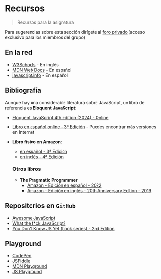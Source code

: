 # Recursos

> Recursos para la asignatura

Para sugerencias sobre esta sección dirígete al [foro privado](https://github.com/orgs/2DAWIE/discussions) (acceso exclusivo para los miembros del grupo)

## En la red

- [W3Schools](https://www.w3schools.com/js/) - En inglés
- [MDN Web Docs](https://developer.mozilla.org/es/docs/Web/JavaScript) - En español
- [javascript.info](https://es.javascript.info/) - En español

## Bibliografía

Aunque hay una considerable literatura sobre JavaScript, un libro de referencia es **Eloquent JavaScript**:

- [Eloquent JavaScript 4th edition (2024) - Online](https://eloquentjavascript.net/)
- [Libro en español online - 3ª Edición](https://eloquentjs-es.thedojo.mx/) - Puedes encontrar más versiones en Internet
- **Libro físico en Amazon**:
    - [en español - 3ª Edición ](https://www.amazon.es/JavaScript-elocuente-introducci%C3%B3n-moderna-programaci%C3%B3n/dp/8441549036)
    - [en inglés - 4ª Edición](https://www.amazon.es/Eloquent-JavaScript-4th-Introduction-Programming/dp/1718504101)
 
  ### Otros libros

  - **The Pragmatic Programmer**
      - [Amazon - Edición en español - 2022](https://en.wikipedia.org/wiki/The_Pragmatic_Programmer)
      - [Amazon - Edición en inglés - 20th Anniversary Edition - 2019](https://www.amazon.es/Pragmatic-Programmer-journey-mastery-Anniversary/dp/0135957052)

## Repositorios en `GitHub`

- [Awesome JavaScript](https://github.com/sorrycc/awesome-javascript)
- [What the f*ck JavaScript?](https://github.com/denysdovhan/wtfjs)
- [You Don't Know JS Yet (book series) - 2nd Edition](https://github.com/getify/You-Dont-Know-JS)

## Playground

- [CodePen](https://codepen.io/)
- [JSFiddle](https://jsfiddle.net/)
- [MDN Playground](https://developer.mozilla.org/es/play)
- [JS Playground](https://www.jsplayground.dev/)
